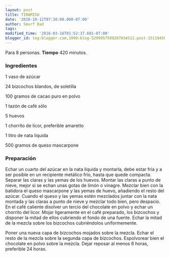 ```yaml
---
layout: post
title: TIRAMISU
date: '2010-10-12T07:30:00.000-07:00'
author: Smurf Dad
tags: 
modified_time: '2016-03-16T01:52:37.601-07:00'
blogger_id: tag:blogger.com,1999:blog-5299957599287034512.post-1511945088433757543
---
```


Para 8 personas.
<b>Tiempo</b> 420 minutos.

<h3>Ingredientes</h3>

1 vaso de azúcar

24 bizcochos blandos, de soletilla

100 gramos de cacao puro en polvo

1 tazón de café sólo

5 huevos

1 chorrito de licor, preferible amaretto

1 litro de nata líquida

500 gramos de queso mascarpone

<h3>Preparación</h3>

Echar un cuarto del azúcar en la nata líquida y montarla, debe estar fría y a ser posible en un recipiente metálico frío, hasta que quede compacta. Separar las claras y las yemas de los huevos. Montar las claras a punto de nieve, mejor si se echan unas gotas de limón o vinagre. Mezclar bien con la batidora el queso mascarpone y las yemas de huevo, añadiendo el resto del azúcar. Cuando el queso y las yemas estén mezclados juntar con la nata montada y las claras a punto de nieve y mezclar todo bien, pero despacio. En el café caliente disolver un tercio del chocolate en polvo y echar un chorrito del licor. Mojar ligeramente en el café preparado, los bizcochos y disponer la mitad de ellos cubriendo el fondo de una fuente. Echar la mitad de la mezcla sobre los bizcochos cubriéndolos uniformemente.

Poner una nueva capa de bizcochos mojados sobre la mezcla. Echar el resto de la mezcla sobre la segunda capa de bizcochos. Espolvorear bien el chocolate en polvo sobre la mezcla. Dejar reposar al menos 6 horas, preferible 24 horas.

